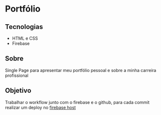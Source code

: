 # Portfólio

## Tecnologias
* HTML e CSS
* Firebase

## Sobre
Single Page para apresentar meu portfólio pessoal e sobre a minha carreira profissional

## Objetivo
Trabalhar o workflow junto com o firebase e o github, para cada commit realizar um deploy no [firebase host](https://portfolio-50191.firebaseapp.com/)
